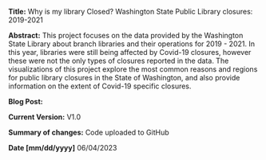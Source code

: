 **Title:**
Why is my library Closed?
Washington State Public Library closures: 2019-2021

**Abstract:**
 This project focuses on the data provided by the Washington State Library about branch libraries and their operations for 2019 - 2021. In this year, libraries were still being affected by Covid-19 closures, however these were not the only types of closures reported in the data. The visualizations of this project explore the most common reasons and regions for public library closures in the State of Washington, and also provide information on the extent of Covid-19 specific closures.

**Blog Post:**

**Current Version:**
V1.0

**Summary of changes:**
Code uploaded to GitHub

**Date [mm/dd/yyyy]**
06/04/2023
